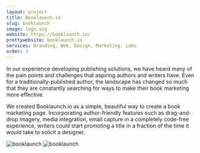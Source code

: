 ```yaml
---
layout: project
title: Booklaunch.io
slug: booklaunch
image: logo.svg 
website: https://booklaunch.io/
prettywebsite: booklaunch.io
services: Branding, Web, Design, Marketing, Labs
order: 3
---
```


In our experience developing publishing solutions, we have heard many of the pain points and challenges that aspiring authors and writers have. Even for a traditionally-published author, the landscape has changed so much that they are constantly searching for ways to make their book marketing more effective.

We created Booklaunch.io as a simple, beautiful way to create a book marketing page. Incorporating author-friendly features such as drag-and-drop imagery, media integration, email capture in a completely code-free experience, writers could start promoting a title in a fraction of the time it would take to solicit a designer.

![booklaunch](/images/client-assets/{{page.slug}}/01.jpg)
![booklaunch](/images/client-assets/{{page.slug}}/02.jpg)